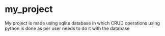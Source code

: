 # my_project
My project is made using sqlite database in which CRUD operations using python is done as per user needs to do it with the database
